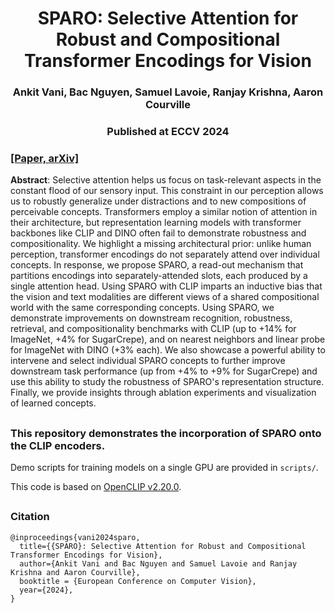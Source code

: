 <h1 align="center">SPARO: Selective Attention for Robust and Compositional Transformer Encodings for Vision</h1>
<h3 align="center">Ankit Vani, Bac Nguyen, Samuel Lavoie, Ranjay Krishna, Aaron Courville</h3>
<h3 align="center">Published at ECCV 2024</h3>

### [[Paper, arXiv]](https://arxiv.org/abs/2404.15721)

**Abstract**: Selective attention helps us focus on task-relevant aspects in the constant flood of our sensory input. This constraint in our perception allows us to robustly generalize under distractions and to new compositions of perceivable concepts. Transformers employ a similar notion of attention in their architecture, but representation learning models with transformer backbones like CLIP and DINO often fail to demonstrate robustness and compositionality. We highlight a missing architectural prior: unlike human perception, transformer encodings do not separately attend over individual concepts. In response, we propose SPARO, a read-out mechanism that partitions encodings into separately-attended slots, each produced by a single attention head. Using SPARO with CLIP imparts an inductive bias that the vision and text modalities are different views of a shared compositional world with the same corresponding concepts. Using SPARO, we demonstrate improvements on downstream recognition, robustness, retrieval, and compositionality benchmarks with CLIP (up to +14% for ImageNet, +4% for SugarCrepe), and on nearest neighbors and linear probe for ImageNet with DINO (+3% each). We also showcase a powerful ability to intervene and select individual SPARO concepts to further improve downstream task performance (up from +4% to +9% for SugarCrepe) and use this ability to study the robustness of SPARO's representation structure. Finally, we provide insights through ablation experiments and visualization of learned concepts.

##

### This repository demonstrates the incorporation of SPARO onto the CLIP encoders.

Demo scripts for training models on a single GPU are provided in `scripts/`.

This code is based on [OpenCLIP v2.20.0](https://github.com/mlfoundations/open_clip/tree/v2.20.0).

##

### Citation
```
@inproceedings{vani2024sparo,
  title={{SPARO}: Selective Attention for Robust and Compositional Transformer Encodings for Vision},
  author={Ankit Vani and Bac Nguyen and Samuel Lavoie and Ranjay Krishna and Aaron Courville},
  booktitle = {European Conference on Computer Vision},
  year={2024},
}
```
